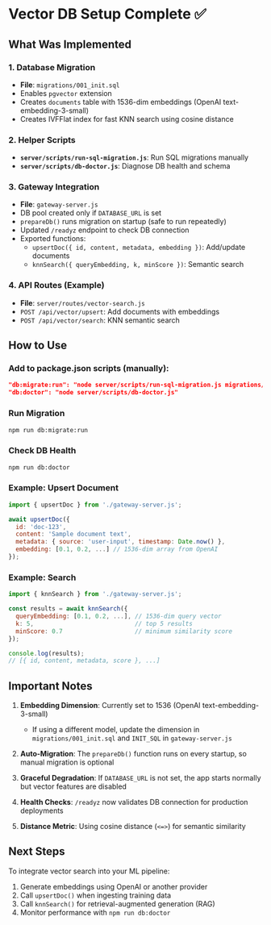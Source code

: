 # Vector DB Setup Complete ✅

## What Was Implemented

### 1. Database Migration
- **File**: `migrations/001_init.sql`
- Enables `pgvector` extension
- Creates `documents` table with 1536-dim embeddings (OpenAI text-embedding-3-small)
- Creates IVFFlat index for fast KNN search using cosine distance

### 2. Helper Scripts
- **`server/scripts/run-sql-migration.js`**: Run SQL migrations manually
- **`server/scripts/db-doctor.js`**: Diagnose DB health and schema

### 3. Gateway Integration
- **File**: `gateway-server.js`
- DB pool created only if `DATABASE_URL` is set
- `prepareDb()` runs migration on startup (safe to run repeatedly)
- Updated `/readyz` endpoint to check DB connection
- Exported functions:
  - `upsertDoc({ id, content, metadata, embedding })`: Add/update documents
  - `knnSearch({ queryEmbedding, k, minScore })`: Semantic search

### 4. API Routes (Example)
- **File**: `server/routes/vector-search.js`
- `POST /api/vector/upsert`: Add documents with embeddings
- `POST /api/vector/search`: KNN semantic search

## How to Use

### Add to package.json scripts (manually):
```json
"db:migrate:run": "node server/scripts/run-sql-migration.js migrations/001_init.sql",
"db:doctor": "node server/scripts/db-doctor.js"
```

### Run Migration
```bash
npm run db:migrate:run
```

### Check DB Health
```bash
npm run db:doctor
```

### Example: Upsert Document
```javascript
import { upsertDoc } from './gateway-server.js';

await upsertDoc({
  id: 'doc-123',
  content: 'Sample document text',
  metadata: { source: 'user-input', timestamp: Date.now() },
  embedding: [0.1, 0.2, ...] // 1536-dim array from OpenAI
});
```

### Example: Search
```javascript
import { knnSearch } from './gateway-server.js';

const results = await knnSearch({
  queryEmbedding: [0.1, 0.2, ...], // 1536-dim query vector
  k: 5,                            // top 5 results
  minScore: 0.7                    // minimum similarity score
});

console.log(results);
// [{ id, content, metadata, score }, ...]
```

## Important Notes

1. **Embedding Dimension**: Currently set to 1536 (OpenAI text-embedding-3-small)
   - If using a different model, update the dimension in `migrations/001_init.sql` and `INIT_SQL` in `gateway-server.js`

2. **Auto-Migration**: The `prepareDb()` function runs on every startup, so manual migration is optional

3. **Graceful Degradation**: If `DATABASE_URL` is not set, the app starts normally but vector features are disabled

4. **Health Checks**: `/readyz` now validates DB connection for production deployments

5. **Distance Metric**: Using cosine distance (`<=>`) for semantic similarity

## Next Steps

To integrate vector search into your ML pipeline:
1. Generate embeddings using OpenAI or another provider
2. Call `upsertDoc()` when ingesting training data
3. Call `knnSearch()` for retrieval-augmented generation (RAG)
4. Monitor performance with `npm run db:doctor`
